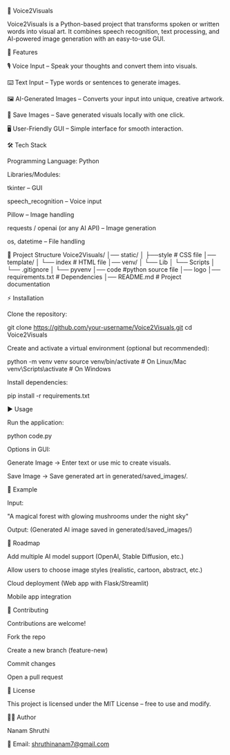 🎨 Voice2Visuals

Voice2Visuals is a Python-based project that transforms spoken or written words into visual art.
It combines speech recognition, text processing, and AI-powered image generation with an easy-to-use GUI.

🚀 Features

🎙️ Voice Input – Speak your thoughts and convert them into visuals.

⌨️ Text Input – Type words or sentences to generate images.

🖼️ AI-Generated Images – Converts your input into unique, creative artwork.

💾 Save Images – Save generated visuals locally with one click.

🖥️ User-Friendly GUI – Simple interface for smooth interaction.

🛠️ Tech Stack

Programming Language: Python

Libraries/Modules:

tkinter – GUI

speech_recognition – Voice input

Pillow – Image handling

requests / openai (or any AI API) – Image generation

os, datetime – File handling

📂 Project Structure
Voice2Visuals/
│── static/
│   ├──style              # CSS file 
│── template/
│   └── index             # HTML file
│── venv/
│   └── Lib
│   └── Scripts
│   └── .gitignore
│   └── pyvenv
│── code                  #python source file
│── logo
│── requirements.txt      # Dependencies
│── README.md             # Project documentation

⚡ Installation

Clone the repository:

git clone https://github.com/your-username/Voice2Visuals.git
cd Voice2Visuals


Create and activate a virtual environment (optional but recommended):

python -m venv venv
source venv/bin/activate   # On Linux/Mac
venv\Scripts\activate      # On Windows


Install dependencies:

pip install -r requirements.txt

▶️ Usage

Run the application:

python code.py

Options in GUI:

Generate Image → Enter text or use mic to create visuals.

Save Image → Save generated art in generated/saved_images/.

🎯 Example

Input:

"A magical forest with glowing mushrooms under the night sky"


Output:
(Generated AI image saved in generated/saved_images/)

📌 Roadmap

 Add multiple AI model support (OpenAI, Stable Diffusion, etc.)

 Allow users to choose image styles (realistic, cartoon, abstract, etc.)

 Cloud deployment (Web app with Flask/Streamlit)

 Mobile app integration

🤝 Contributing

Contributions are welcome!

Fork the repo

Create a new branch (feature-new)

Commit changes

Open a pull request

📜 License

This project is licensed under the MIT License – free to use and modify.

👩‍💻 Author

Nanam Shruthi

📧 Email: shruthinanam7@gmail.com
